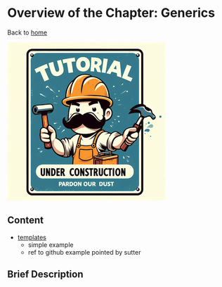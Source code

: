 # Overview of the Chapter: Generics

Back to [home](../README.md)

![Tutorial Under Construction](../TutorialUnderConstruction.png)

## Content

* [templates](templates.md)
	* simple example
	* ref to github example pointed by sutter

## Brief Description

